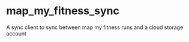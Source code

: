 # map_my_fitness_sync
A sync client to sync between map my fitness runs and a cloud storage account
